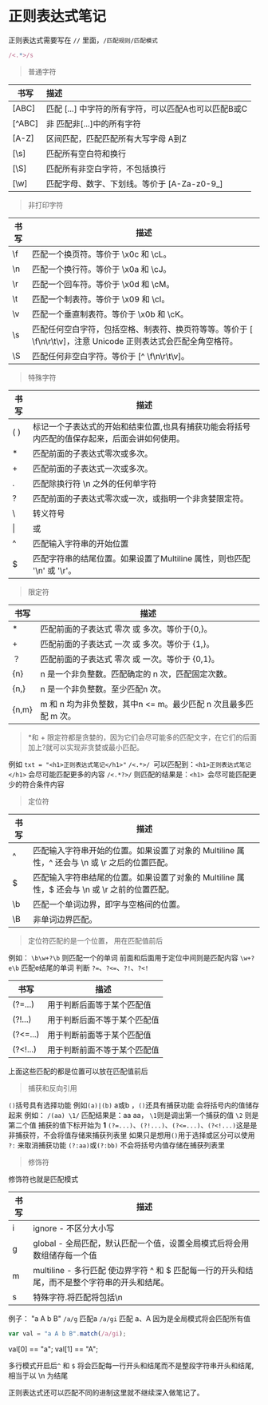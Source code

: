 # 正则表达式笔记

正则表达式需要写在 `//` 里面，`/匹配规则/匹配模式`

```js
/<.*>/s
```

> 普通字符

| 书写   | 描述                                                 |
| ------ | :--------------------------------------------------- |
| [ABC]  | 匹配 [...] 中字符的所有字符，可以匹配A也可以匹配B或C |
| [^ABC] | 非 匹配非[...]中的所有字符                           |
| [A-Z]  | 区间匹配，匹配匹配所有大写字母 A到Z                  |
| [\s]   | 匹配所有空白符和换行                                 |
| [\S]   | 匹配所有非空白字符，不包括换行                       |
| [\w]   | 匹配字母、数字、下划线。等价于 [A-Za-z0-9_]          |

> 非打印字符

| 书写 | 描述                                                         |
| ---- | ------------------------------------------------------------ |
| \f   | 匹配一个换页符。等价于 \x0c 和 \cL。                         |
| \n   | 匹配一个换行符。等价于 \x0a 和 \cJ。                         |
| \r   | 匹配一个回车符。等价于 \x0d 和 \cM。                         |
| \t   | 匹配一个制表符。等价于 \x09 和 \cI。                         |
| \v   | 匹配一个垂直制表符。等价于 \x0b 和 \cK。                     |
| \s   | 匹配任何空白字符，包括空格、制表符、换页符等等。等价于 [ \f\n\r\t\v]，注意 Unicode 正则表达式会匹配全角空格符。 |
| \S   | 匹配任何非空白字符。等价于 \[^ \f\n\r\t\v]。                 |

> 特殊字符

| 书写 | 描述                                                         |
| ---- | ------------------------------------------------------------ |
| ( )  | 标记一个子表达式的开始和结束位置,也具有捕获功能会将括号内匹配的值保存起来，后面会讲如何使用。 |
| *    | 匹配前面的子表达式零次或多次。                               |
| +    | 匹配前面的子表达式一次或多次。                               |
| .    | 匹配除换行符 \n 之外的任何单字符                             |
| ?    | 匹配前面的子表达式零次或一次，或指明一个非贪婪限定符。       |
| \    | 转义符号                                                     |
| \|   | 或                                                           |
| ^    | 匹配输入字符串的开始位置                                     |
| $    | 匹配字符串的结尾位置。如果设置了Multiline 属性，则也匹配 '\n' 或 '\r'。 |

> 限定符

| 书写  | 描述                                                         |
| ----- | ------------------------------------------------------------ |
| *     | 匹配前面的子表达式 零次 或 多次。等价于{0,}。                |
| +     | 匹配前面的子表达式 一次 或 多次。等价于 {1,}。               |
| ？    | 匹配前面的子表达式 零次 或 一次。等价于 {0,1}。              |
| {n}   | n 是一个非负整数。匹配确定的 n 次，匹配固定次数。            |
| {n,}  | n 是一个非负整数。至少匹配n 次。                             |
| {n,m} | m 和 n 均为非负整数，其中n <= m。最少匹配 n 次且最多匹配 m 次。 |

> *和 + 限定符都是贪婪的，因为它们会尽可能多的匹配文字，在它们的后面加上?就可以实现非贪婪或最小匹配。

例如
`txt = "<h1>正则表达式笔记</h1>"`
`/<.*>/ `可以匹配到：`<h1>正则表达式笔记</h1>` 会尽可能匹配更多的内容
`/<.*?>/` 则匹配的结果是：`<h1> `会尽可能匹配更少的符合条件内容

> 定位符

| 书写 | 描述                                                         |
| ---- | ------------------------------------------------------------ |
| ^    | 匹配输入字符串开始的位置。如果设置了对象的 Multiline 属性，^ 还会与 \n 或 \r 之后的位置匹配。 |
| $    | 匹配输入字符串结尾的位置。如果设置了对象的 Multiline 属性，$ 还会与 \n 或 \r 之前的位置匹配。 |
| \b   | 匹配一个单词边界，即字与空格间的位置。                       |
| \B   | 非单词边界匹配。                                             |

> 定位符匹配的是一个位置， 用在匹配值前后

例如：
`\b\w+?\b` 则匹配一个的单词 前面和后面用于定位中间则是匹配内容
`\w+?e\b` 匹配e结尾的单词
判断 `?=`、`?<=`、`?!`、`?<!`

| 书写     | 描述                         |
| -------- | ---------------------------- |
| (?=...)  | 用于判断后面等于某个匹配值   |
| (?!...)  | 用于判断后面不等于某个匹配值 |
| (?<=...) | 用于判断前面等于某个匹配值   |
| (?<!...) | 用于判断前面不等于某个匹配值 |

上面这些匹配的都是位置可以放在匹配值前后

> 捕获和反向引用

`()`括号具有选择功能 例如`(a)|(b)` a或b ，`()`还具有捕获功能
会将括号内的值储存起来
例如：
`/(aa) \1/` 匹配结果是：aa aa， `\1`则是调出第一个捕获的值 `\2` 则是第二个值
捕获的值下标开始为 **1**
`(?=...)`、`(?!...)`、`(?<=...)`、`(?<!...)`这是是非捕获符，不会将值存储来捕获列表里
如果只是想用`()`用于选择或区分可以使用 `?:` 来取消捕获功能
`(?:aa)`或`(?:bb)` 不会将括号内值存储在捕获列表里

> 修饰符

修饰符也就是匹配模式

| 书写 | 描述                                                         |
| ---- | ------------------------------------------------------------ |
| i    | ignore - 不区分大小写                                        |
| g    | global - 全局匹配，默认匹配一个值，设置全局模式后将会用数组储存每一个值 |
| m    | multiline - 多行匹配	使边界字符 ^ 和 $ 匹配每一行的开头和结尾，而不是整个字符串的开头和结尾。 |
| s    | 特殊字符.将匹配将包括\n                                      |

例子：
"a A b B"
`/a/g`  匹配a
`/a/gi` 匹配 a、A
因为是全局模式将会匹配所有值

```js
var val = "a A b B".match(/a/gi);
```

val[0] == "a";
val[1] == "A";

多行模式开启后`^` 和 `$` 将会匹配每一行开头和结尾而不是整段字符串开头和结尾,
相当于以 \n 为结尾

正则表达式还可以匹配不同的进制这里就不继续深入做笔记了。
